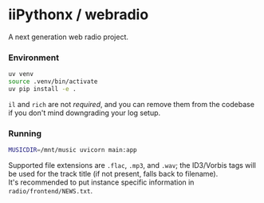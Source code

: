 # iiPythonx / webradio

A next generation web radio project.


### Environment

```sh
uv venv
source .venv/bin/activate
uv pip install -e .
```

`il` and `rich` are not *required*, and you can remove them from the codebase if you don't mind downgrading your log setup.

### Running

```sh
MUSICDIR=/mnt/music uvicorn main:app
```

Supported file extensions are `.flac`, `.mp3`, and `.wav`; the ID3/Vorbis tags will be used for the track title (if not present, falls back to filename).  
It's recommended to put instance specific information in `radio/frontend/NEWS.txt`.
